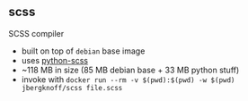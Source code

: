 ## scss

SCSS compiler

* built on top of `debian` base image
* uses [python-scss](http://pythonhosted.org/scss/)
* ~118 MB in size (85 MB debian base + 33 MB python stuff)
* invoke with `docker run --rm -v $(pwd):$(pwd) -w $(pwd) jbergknoff/scss file.scss`
